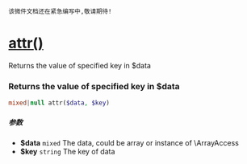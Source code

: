     该微件文档还在紧急编写中,敬请期待!
[attr()](http://twinh.github.com/widget/api/attr)
=================================================

Returns the value of specified key in $data

### Returns the value of specified key in $data
```php
mixed|null attr($data, $key)
```

##### 参数
* **$data** `mixed` The data, could be array or instance of \ArrayAccess
* **$key** `string` The key of data

